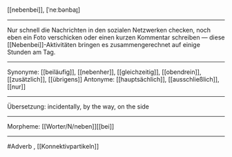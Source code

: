 [[nebenbei]], [ˈneːbənbaɪ̯]

---
Nur schnell die Nachrichten in den sozialen Netzwerken checken, noch eben ein Foto verschicken oder einen kurzen Kommentar schreiben — diese [[Nebenbei]]-Aktivitäten bringen es zusammengerechnet auf einige Stunden am Tag. 

---
Synonyme: [[beiläufig]], [[nebenher]], [[gleichzeitig]], [[obendrein]], [[zusätzlich]], [[übrigens]]
Antonyme: [[hauptsächlich]], [[ausschließlich]], [[nur]]

---
Übersetzung: incidentally, by the way, on the side

---
Morpheme: [[Worter/N/neben]][[bei]]

---
#Adverb
, [[Konnektivpartikeln]]
